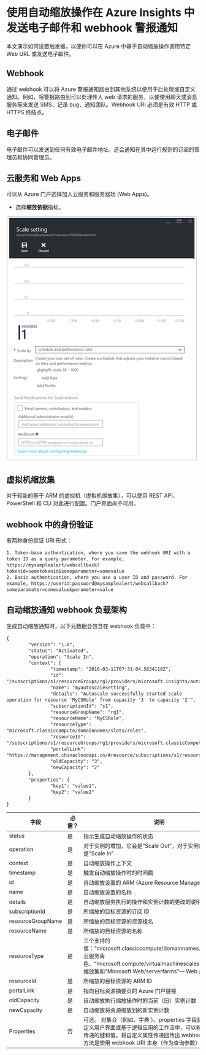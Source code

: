 <properties
	pageTitle="Azure Insights：使用自动缩放操作发送电子邮件和 webhook 警报通知。| Azure"
	description="了解如何在 Azure Insights 中使用自动缩放操作来调用 Web URL 或发送电子邮件通知。"
	authors="kamathashwin"
	manager=""
	editor=""
	services="azure-portal"
	documentationCenter="na"/>

<tags
	ms.service="azure-portal"
	ms.date="03/30/2016"
	wacn.date="05/09/2016"/>

# 使用自动缩放操作在 Azure Insights 中发送电子邮件和 webhook 警报通知

本文演示如何设置触发器，以便你可以在 Azure 中基于自动缩放操作调用特定 Web URL 或发送电子邮件。

## Webhook
通过 webhook 可以将 Azure 警报通知路由到其他系统以便用于后处理或自定义通知。例如，将警报路由到可以处理传入 web 请求的服务，以便使用聊天或消息服务等来发送 SMS、记录 bug、通知团队。Webhook URI 必须是有效 HTTP 或 HTTPS 终结点。

## 电子邮件
电子邮件可以发送到任何有效电子邮件地址。还会通知在其中运行规则的订阅的管理员和协同管理员。


## 云服务和 Web Apps
可以从 Azure 门户选择加入云服务和服务器场 (Web Apps)。

- 选择**缩放依据**指标。

![缩放依据](./media/insights-autoscale-to-webhook-email/insights-autoscale-scale-by.png)

## 虚拟机缩放集
对于较新的基于 ARM 的虚拟机（虚拟机缩放集），可以使用 REST API、PowerShell 和 CLI 对此进行配置。门户界面尚不可用。


## webhook 中的身份验证
有两种身份验证 URI 形式：

	1. Token-base authentication, where you save the webhook URI with a token ID as a query parameter. For example, https://mysamplealert/webcallback?tokenid=sometokenid&someparameter=somevalue
	2. Basic authentication, where you use a user ID and password. For example, https://userid:password@mysamplealert/webcallback?someparamater=somevalue&parameter=value

## 自动缩放通知 webhook 负载架构
生成自动缩放通知时，以下元数据会包含在 webhook 负载中：

```
{
        "version": "1.0",
        "status": "Activated",
        "operation": "Scale In",
        "context": {
                "timestamp": "2016-03-11T07:31:04.5834118Z",
                "id": "/subscriptions/s1/resourceGroups/rg1/providers/microsoft.insights/autoscalesettings/myautoscaleSetting",
                "name": "myautoscaleSetting",
                "details": "Autoscale successfully started scale operation for resource 'MyCSRole' from capacity '3' to capacity '2'",
                "subscriptionId": "s1",
                "resourceGroupName": "rg1",
                "resourceName": "MyCSRole",
                "resourceType": "microsoft.classiccompute/domainnames/slots/roles",
                "resourceId": "/subscriptions/s1/resourceGroups/rg1/providers/microsoft.classicCompute/domainNames/myCloudService/slots/Production/roles/MyCSRole",
                "portalLink": "https://management.chinacloudapi.cn/#resource/subscriptions/s1/resourceGroups/rg1/providers/microsoft.classicCompute/domainNames/myCloudService",
                "oldCapacity": "3",
                "newCapacity": "2"
        },
        "properties": {
                "key1": "value1",
                "key2": "value2"
        }
}
```


|字段 |必需？|	说明|
|---|---|---|
|status |是 |指示生成自动缩放操作的状态|
|operation|	是 |对于实例的增加，它会是“Scale Out”，对于实例的减少，它会是“Scale In”|
|context|	是 |自动缩放操作上下文|
|timestamp|	是 |触发自动缩放操作时的时间戳|
|id |是|	自动缩放设置的 ARM (Azure Resource Manager) ID|
|name |是|	自动缩放设置的名称|
|details|	是 |自动缩放服务执行的操作和实例计数的更改的说明|
|subscriptionId|	是 |所缩放的目标资源的订阅 ID|
|resourceGroupName|	是|	所缩放的目标资源的资源组名|
|resourceName |是|	所缩放的目标资源的名称|
|resourceType |是|	三个支持的值：“microsoft.classiccompute/domainnames/slots/roles”— 云服务角色、“microsoft.compute/virtualmachinescalesets”— 虚拟机缩放集和“Microsoft.Web/serverfarms”— Web 应用|
|resourceId |是|所缩放的目标资源的 ARM ID|
|portalLink |是 |指向目标资源摘要页的 Azure 门户链接|
|oldCapacity|	是 |自动缩放执行缩放操作时的当前（旧）实例计数|
|newCapacity|	是 |自动缩放将资源缩放到的新实例计数|
|Properties|	否|	可选。<Key  Value> 对集合（例如，字典 <String  String>）。properties 字段是可选的。在自定义用户界面或基于逻辑应用的工作流中，可以输入可使用负载传递的键和值。将自定义属性传递回传出 webhook 调用的替代方法是使用 webhook URI 本身（作为查询参数）|

<!---HONumber=Mooncake_0503_2016-->